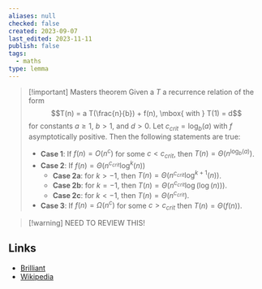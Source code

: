 ```yaml
---
aliases: null
checked: false
created: 2023-09-07
last_edited: 2023-11-11
publish: false
tags:
  - maths
type: lemma
---
```

>[!important] Masters theorem
>Given a $T$ a recurrence relation of the form
>$$T(n) = a T(\frac{n}{b}) + f(n), \mbox{ with } T(1) = d$$
>for constants $a \geq 1$, $b > 1$, and $d > 0$. Let $c_{crit} = \log_b(a)$ with $f$ asymptotically positive. Then the following statements are true:
> - **Case 1**: If $f(n) = O(n^{c})$ for some $c < c_{crit}$, then $T(n) = \Theta(n^{\log_b(a)})$.
> - **Case 2**: If $f(n) = \Theta(n^{c_{crit}}\log^k(n))$
> 	- **Case 2a**: for $k > -1$, then $T(n) = \Theta(n^{c_{crit}}\log^{k+1}(n))$.
> 	- **Case 2b**: for $k = -1$, then $T(n) = \Theta(n^{c_{crit}}\log(\log(n)))$.
> 	- **Case 2c**: for $k < -1$, then $T(n) = \Theta(n^{c_{crit}})$.
> - **Case 3**: If $f(n) = \Omega(n^{c})$ for some $c > c_{crit}$ then $T(n) = \Theta(f(n))$.

> [!warning] NEED TO REVIEW THIS!


## Links

- [Brilliant](https://brilliant.org/wiki/master-theorem/)
- [Wikipedia](https://en.wikipedia.org/wiki/Master_theorem_(analysis_of_algorithms))
